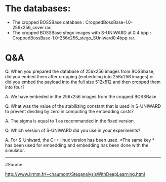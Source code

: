 # The databases:

 - The cropped BOSSBase database : 
 CroppedBossBase-1.0-256x256_cover.rar.
 - The cropped BOSSBase stego images with S-UNIWARD at 0.4 bpp :  
   CroppedBossBase-1.0-256x256_stego_SUniward0.4bpp.rar.

# Q&A

Q. When you prepared the database of 256x256 images from BOSSbase, did you embed them after cropping (embedding into 256x256 images) or did you embed the payload into the full size 512x512 and then cropped them into four? 

A. We have embeded in the 256x256 images from the cropped BOSSBase. 

Q. What was the value of the stabilizing constant that is used in S-UNIWARD to prevent dividing by zero in computing the embedding costs?

A. The sigma is equal to 1 as recommanded in the fixed version. 

Q. Which version of S-UNIWARD did you use in your experiments?

A. For S-Uniward, the C++ linux version has been used. *The same key * has been used for embedding and embedding has been done with the simulator.

---

#Source

http://www.lirmm.fr/~chaumont/SteganalysisWithDeepLearning.html